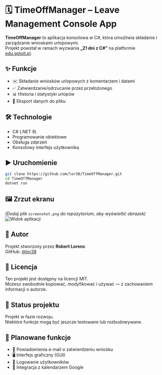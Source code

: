 ﻿# 🗓️ TimeOffManager – Leave Management Console App



**TimeOffManager** to aplikacja konsolowa w C#, która umożliwia składanie i zarządzanie wnioskami urlopowymi.  
Projekt powstał w ramach wyzwania **„21 dni z C#”** na platformie [edu.gotoit.pl](https://edu.gotoit.pl).

## ✨ Funkcje

- ✉️ Składanie wniosków urlopowych z komentarzem i datami
- ✅ Zatwierdzanie/odrzucanie przez przełożonego
- 📊 Historia i statystyki urlopów
- 📁 Eksport danych do pliku

## 🛠️ Technologie

- C# (.NET 9)
- Programowanie obiektowe
- Obsługa zdarzeń
- Konsolowy interfejs użytkownika

## ▶️ Uruchomienie

```bash
git clone https://github.com/lor38/TimeOffManager.git
cd TimeOffManager
dotnet run
```

## 🖼️ Zrzut ekranu

*(Dodaj plik `screenshot.png` do repozytorium, aby wyświetlić obrazek)*  
![Widok aplikacji](screenshot.png)

## 👤 Autor

Projekt stworzony przez **Robert Lorenc**  
GitHub: [@lor38](https://github.com/lor38)

## 📄 Licencja

Ten projekt jest dostępny na licencji MIT.  
Możesz swobodnie kopiować, modyfikować i używać — z zachowaniem informacji o autorze.

## 🚧 Status projektu

Projekt w fazie rozwoju.  
Niektóre funkcje mogą być jeszcze testowane lub rozbudowywane.

## 📌 Planowane funkcje

- 🔔 Powiadomienia e-mail o zatwierdzeniu wniosku
- 🖥️ Interfejs graficzny (GUI)
- 🔐 Logowanie użytkowników
- 📆 Integracja z kalendarzem Google
